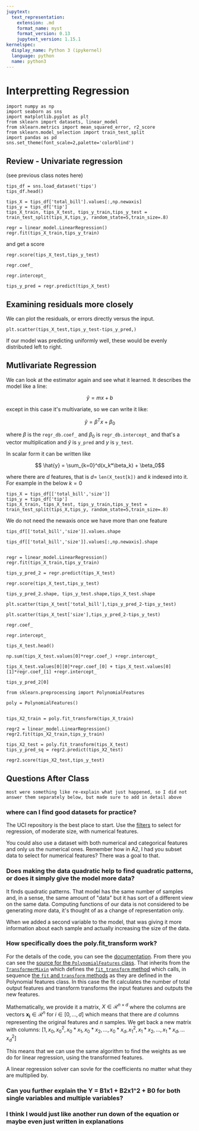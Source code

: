 ```yaml
---
jupytext:
  text_representation:
    extension: .md
    format_name: myst
    format_version: 0.13
    jupytext_version: 1.15.1
kernelspec:
  display_name: Python 3 (ipykernel)
  language: python
  name: python3
---
```


# Interpretting Regression

```{code-cell} ipython3
import numpy as np
import seaborn as sns
import matplotlib.pyplot as plt
from sklearn import datasets, linear_model
from sklearn.metrics import mean_squared_error, r2_score
from sklearn.model_selection import train_test_split
import pandas as pd
sns.set_theme(font_scale=2,palette='colorblind')
```

## Review - Univariate regression
(see previous class notes here)
```{code-cell} ipython3
tips_df = sns.load_dataset('tips')
tips_df.head()
```

```{code-cell} ipython3
tips_X = tips_df['total_bill'].values[:,np.newaxis]
tips_y = tips_df['tip']
tips_X_train, tips_X_test, tips_y_train,tips_y_test = train_test_split(tips_X,tips_y, random_state=5,train_size=.8)
```

```{code-cell} ipython3
regr = linear_model.LinearRegression()
regr.fit(tips_X_train,tips_y_train)
```

and get a score

```{code-cell} ipython3
regr.score(tips_X_test,tips_y_test)
```

```{code-cell} ipython3
regr.coef_
```

```{code-cell} ipython3
regr.intercept_
```

```{code-cell} ipython3
tips_y_pred = regr.predict(tips_X_test)
```

## Examining residuals more closely 

We can plot the residuals, or errors directly versus the input. 

```{code-cell} ipython3
plt.scatter(tips_X_test,tips_y_test-tips_y_pred,)
```

If our model was predicting uniformly well, these would be evenly distributed left to right. 


## Mutlivariate Regression

We can look at the estimator again and see what it learned. It describes the model like a line:

$$ \hat{y} = mx+b$$

except in this case it's multivariate, so we can write it like:

$$ \hat{y} = \beta^Tx + \beta_0 $$

where $\beta$ is the `regr_db.coef_` and $\beta_0$ is `regr_db.intercept_` and that's a vector multiplication and $\hat{y}$ is `y_pred` and $y$ is `y_test`.  

In scalar form it can be written like

$$ \hat{y} = \sum_{k=0}^d(x_k*\beta_k) + \beta_0$$

where there are $d$ features, that is $d$= `len(X_test[k])` and $k$ indexed into it. For example in the below $k=0$



```{code-cell} ipython3
tips_X = tips_df[['total_bill','size']]
tips_y = tips_df['tip']
tips_X_train, tips_X_test, tips_y_train,tips_y_test = train_test_split(tips_X,tips_y, random_state=5,train_size=.8)
```

We do not need the newaxis once we have more than one feature


```{code-cell} ipython3
tips_df[['total_bill','size']].values.shape
```

```{code-cell} ipython3
tips_df[['total_bill','size']].values[:,np.newaxis].shape
```

```{code-cell} ipython3

regr = linear_model.LinearRegression()
regr.fit(tips_X_train,tips_y_train)
```

```{code-cell} ipython3
tips_y_pred_2 = regr.predict(tips_X_test)
```

```{code-cell} ipython3
regr.score(tips_X_test,tips_y_test)
```

```{code-cell} ipython3
tips_y_pred_2.shape, tips_y_test.shape,tips_X_test.shape
```

```{code-cell} ipython3
plt.scatter(tips_X_test['total_bill'],tips_y_pred_2-tips_y_test)
```

```{code-cell} ipython3
plt.scatter(tips_X_test['size'],tips_y_pred_2-tips_y_test)
```

```{code-cell} ipython3
regr.coef_
```

```{code-cell} ipython3
regr.intercept_
```

```{code-cell} ipython3
tips_X_test.head()
```

```{code-cell} ipython3
np.sum(tips_X_test.values[0]*regr.coef_) +regr.intercept_
```

```{code-cell} ipython3
tips_X_test.values[0][0]*regr.coef_[0] + tips_X_test.values[0][1]*regr.coef_[1] +regr.intercept_
```

```{code-cell} ipython3
tips_y_pred_2[0]
```

```{code-cell} ipython3
from sklearn.preprocessing import PolynomialFeatures
```

```{code-cell} ipython3
poly = PolynomialFeatures()
```

```{code-cell} ipython3

tips_X2_train = poly.fit_transform(tips_X_train)
```

```{code-cell} ipython3
regr2 = linear_model.LinearRegression()
regr2.fit(tips_X2_train,tips_y_train)
```

```{code-cell} ipython3
tips_X2_test = poly.fit_transform(tips_X_test)
tips_y_pred_sq = regr2.predict(tips_X2_test)
```

```{code-cell} ipython3
regr2.score(tips_X2_test,tips_y_test)
```

## Questions After Class 

```{note}
most were something like re-explain what just happened, so I did not answer them separately below, but made sure to add in detail above
```

<!-- ### i am familiar with the concept of linear transformations hwoever, can you please go over how this would apply to real examples of data and what that would help us achieve by doing a linear transformation?

This is applicable whenever you think there might be a quadratic relationship in the data. 

The practical advantage is that we do not need to implement specialized estimator objects for every type of regression.  

In practice, we an transform the feeatures any way we want.  It does not need to be only a linear transformation.  -->

### where can I find good datasets for practice?

The UCI repository is the best place to start. Use the [filters](https://archive.ics.uci.edu/datasets?Task=Regression&NumInstances=100-1000&FeatureTypes=Numerical&skip=0&take=10&sort=desc&orderBy=NumHits&search=) to select for regression, of moderate size, with numerical features.  

You could also use a dataset with both numerical and categorical features and only us the numerical ones.  Remember how in A2, I had you subset data to select for numerical features?  There was a goal to that. 

### Does making the data quadratic help to find quadratic patterns, or does it simply give the model more data?

It finds quadratic patterns. That model has the same number of samples and, in a sense, the same amount of "data" but it has sort of a different view on the same data.  Computing functions of our data is not considered to be generating *more* data, it's thought of as a change of representation only. 

When we added a second variable to the model, that was giving it more information about each sample and actually increasing the size of the data. 

### How specifically does the poly.fit_transform work?

For the details of the code, you can see the [documentation](https://scikit-learn.org/stable/modules/generated/sklearn.preprocessing.PolynomialFeatures.html).  From there you can see the [source for the `PolynomialFeatures` class](https://github.com/scikit-learn/scikit-learn/blob/093e0cf14/sklearn/preprocessing/_polynomial.py#L98). That inherits from the [`TransformerMixin`](https://github.com/scikit-learn/scikit-learn/blob/093e0cf14aff026cca6097e8c42f83b735d26358/sklearn/base.py#L876) which defines the [`fit_transform` method](https://github.com/scikit-learn/scikit-learn/blob/093e0cf14aff026cca6097e8c42f83b735d26358/sklearn/base.py#L888) which calls, in sequence [the `fit` and `transform` methods](https://github.com/scikit-learn/scikit-learn/blob/093e0cf14aff026cca6097e8c42f83b735d26358/sklearn/base.py#L916) as they are defined in the Polynomial features class. In this case the fit calculates the number of total output features and transform transforms the input features and outputs the new features.  

Mathematically, we provide it a matrix, $X\in \mathcal{R}^{n\times d}$ where the columns are vectors $\mathbf{x_i}\in  \mathcal{R}^{n}$ for $i\in [0,\ldots,d]$ which means that there are $d$ columns representing the original features and $n$ samples.  We get back a new matrix with columns: $[1, x_0, x_0^2, x_0*x_1,x_0*x_2, \ldots,x_0*x_d, x_1^2, x_1*x_2, \ldots, x_1*x_d,\ldots x_d^2]$

This means that we can use the same algorithm to find the weights as we do for linear regression, using the transformed features.  

A linear regression solver can sovle for the coefficients no matter what they are multiplied by. 

### Can you further explain the Y = B1x1 + B2x1^2 + B0 for both single variables and multiple variables?

### I think I would just like another run down of the equation or maybe even just written in explanations
